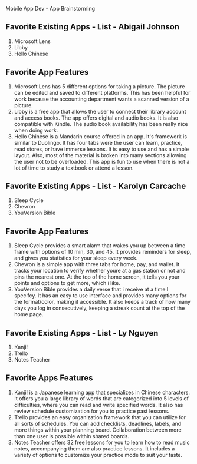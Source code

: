 Mobile App Dev - App Brainstorming

## Favorite Existing Apps - List - Abigail Johnson
1. Microsoft Lens
2. Libby
3. Hello Chinese


## Favorite App Features
1. Microsoft Lens has 5 different options for taking a picture. The picture can be edited and saved to different platforms. This has been helpful for work because the accounting department wants a scanned version of a picture.
2. Libby is a free app that allows the user to connect their library account and access books. The app offers digital and audio books. It is also compatible with Kindle. The audio book availability has been really nice when doing work.
3. Hello Chinese is a Mandarin course offered in an app. It's framework is similar to Duolingo. It has four tabs were the user can learn, practice, read stores, or have immerse lessons. It is easy to use and has a simple layout. Also, most of the material is broken into many sections allowing the user not to be overloaded. This app is fun to use when there is not a lot of time to study a textbook or attend a lesson. 

## Favorite Existing Apps - List - Karolyn Carcache
1. Sleep Cycle
2. Chevron
3. YouVersion Bible


## Favorite App Features
1. Sleep Cycle provides a smart alarm that wakes you up between a time frame with options of 10 min, 30, and 45. It provides reminders for sleep, and gives you statistics for your sleep every week.
2. Chevron is a simple app with three tabs for home, pay, and wallet. It tracks your location to verify whether youre at a gas station or not and pins the nearest one. At the top of the home screen, it tells you your points and options to get more, which i like.
3. YouVersion Bible provides a daily verse that i receive at a time I specifcy. It has an easy to use interface and provides many options for the format/color, making it accessible. It also keeps a track of how many days you log in consecutively, keeping a streak count at the top of the home page.

## Favorite Existing Apps - List - Ly Nguyen
1. Kanji!
2. Trello
3. Notes Teacher

## Favorite Apps Features
1. Kanji! is a Japanese learning app that specializes in Chinese characters. It offers you a large library of words that are categorized into 5 levels of difficulties, where you can read and write specified words. It also has review schedule customization for you to practice past lessons.
2. Trello provides an easy organization framework that you can utilize for all sorts of schedules. You can add checklists, deadlines, labels, and more things within your planning board. Collaboration between more than one user is possible within shared boards.
3. Notes Teacher offers 32 free lessons for you to learn how to read music notes, accompanying them are also practice lessons. It includes a variety of options to customize your practice mode to suit your taste.

